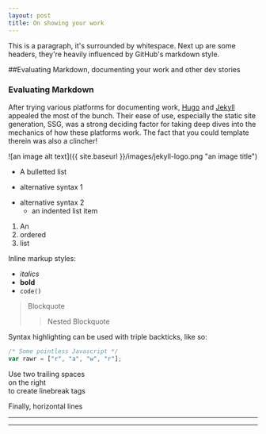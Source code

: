 ```yaml
---
layout: post
title: On showing your work
---
```


This is a paragraph, it's surrounded by whitespace. Next up are some headers, they're heavily influenced by GitHub's markdown style.

##Evaluating Markdown, documenting your work and other dev stories

### Evaluating Markdown

After trying various platforms for documenting work, [Hugo](https://gohugo.io) and [Jekyll](https://jekyllrb.com/) appealed the most of the bunch. Their ease of use, especially the static site generation, SSG, was a strong deciding factor for taking deep dives into the mechanics of how these platforms work. The fact that you could template therein was also a clincher! 

![an image alt text]({{ site.baseurl }}/images/jekyll-logo.png "an image title")

* A bulletted list
- alternative syntax 1
+ alternative syntax 2
  - an indented list item

1. An
2. ordered
3. list

Inline markup styles:

- _italics_
- **bold**
- `code()`

> Blockquote
>> Nested Blockquote

Syntax highlighting can be used with triple backticks, like so:

```javascript
/* Some pointless Javascript */
var rawr = ["r", "a", "w", "r"];
```

Use two trailing spaces  
on the right  
to create linebreak tags  

Finally, horizontal lines

----
****
